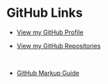 # GitHub Links


- [View my GitHub Profile](https://github.com/ismccarthy?tab=repositories)

- [View my GitHub Repositories](https://github.com/ismccarthy)

<br>


- [GitHub Markup Guide](https://guides.github.com/features/mastering-markdown/)
